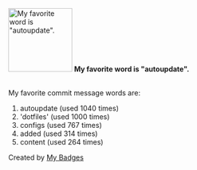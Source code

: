 <img src="https://my-badges.github.io/my-badges/favorite-word.png" alt="My favorite word is &quot;autoupdate&quot;." title="My favorite word is &quot;autoupdate&quot;." width="128">
<strong>My favorite word is &quot;autoupdate&quot;.</strong>
<br><br>

My favorite commit message words are:

1. autoupdate (used 1040 times)
2. 'dotfiles' (used 1000 times)
3. configs (used 767 times)
4. added (used 314 times)
5. content (used 264 times)


Created by <a href="https://github.com/my-badges/my-badges">My Badges</a>